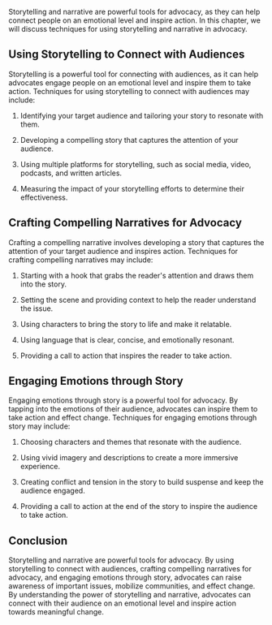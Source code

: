 
Storytelling and narrative are powerful tools for advocacy, as they can help connect people on an emotional level and inspire action. In this chapter, we will discuss techniques for using storytelling and narrative in advocacy.

Using Storytelling to Connect with Audiences
--------------------------------------------

Storytelling is a powerful tool for connecting with audiences, as it can help advocates engage people on an emotional level and inspire them to take action. Techniques for using storytelling to connect with audiences may include:

1. Identifying your target audience and tailoring your story to resonate with them.

2. Developing a compelling story that captures the attention of your audience.

3. Using multiple platforms for storytelling, such as social media, video, podcasts, and written articles.

4. Measuring the impact of your storytelling efforts to determine their effectiveness.

Crafting Compelling Narratives for Advocacy
-------------------------------------------

Crafting a compelling narrative involves developing a story that captures the attention of your target audience and inspires action. Techniques for crafting compelling narratives may include:

1. Starting with a hook that grabs the reader's attention and draws them into the story.

2. Setting the scene and providing context to help the reader understand the issue.

3. Using characters to bring the story to life and make it relatable.

4. Using language that is clear, concise, and emotionally resonant.

5. Providing a call to action that inspires the reader to take action.

Engaging Emotions through Story
-------------------------------

Engaging emotions through story is a powerful tool for advocacy. By tapping into the emotions of their audience, advocates can inspire them to take action and effect change. Techniques for engaging emotions through story may include:

1. Choosing characters and themes that resonate with the audience.

2. Using vivid imagery and descriptions to create a more immersive experience.

3. Creating conflict and tension in the story to build suspense and keep the audience engaged.

4. Providing a call to action at the end of the story to inspire the audience to take action.

Conclusion
----------

Storytelling and narrative are powerful tools for advocacy. By using storytelling to connect with audiences, crafting compelling narratives for advocacy, and engaging emotions through story, advocates can raise awareness of important issues, mobilize communities, and effect change. By understanding the power of storytelling and narrative, advocates can connect with their audience on an emotional level and inspire action towards meaningful change.

